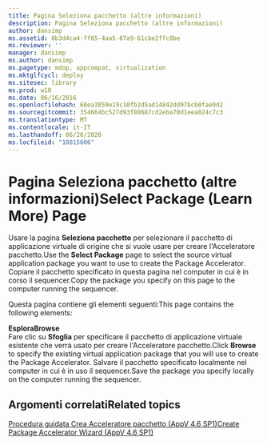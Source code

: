 ```yaml
---
title: Pagina Seleziona pacchetto (altre informazioni)
description: Pagina Seleziona pacchetto (altre informazioni)
author: dansimp
ms.assetid: 0b3d4ca4-ff65-4aa5-87a9-61cbe2ffc8be
ms.reviewer: ''
manager: dansimp
ms.author: dansimp
ms.pagetype: mdop, appcompat, virtualization
ms.mktglfcycl: deploy
ms.sitesec: library
ms.prod: w10
ms.date: 06/16/2016
ms.openlocfilehash: 68ea3859e19c10fb2d5ad14842dd97bcb0fae9d2
ms.sourcegitcommit: 354664bc527d93f80687cd2eba70d1eea024c7c3
ms.translationtype: MT
ms.contentlocale: it-IT
ms.lasthandoff: 06/26/2020
ms.locfileid: "10815606"
---
```

# <span data-ttu-id="37f0d-103">Pagina Seleziona pacchetto (altre informazioni)</span><span class="sxs-lookup"><span data-stu-id="37f0d-103">Select Package (Learn More) Page</span></span>


<span data-ttu-id="37f0d-104">Usare la pagina **Seleziona pacchetto** per selezionare il pacchetto di applicazione virtuale di origine che si vuole usare per creare l'Acceleratore pacchetto.</span><span class="sxs-lookup"><span data-stu-id="37f0d-104">Use the **Select Package** page to select the source virtual application package you want to use to create the Package Accelerator.</span></span> <span data-ttu-id="37f0d-105">Copiare il pacchetto specificato in questa pagina nel computer in cui è in corso il sequencer.</span><span class="sxs-lookup"><span data-stu-id="37f0d-105">Copy the package you specify on this page to the computer running the sequencer.</span></span>

<span data-ttu-id="37f0d-106">Questa pagina contiene gli elementi seguenti:</span><span class="sxs-lookup"><span data-stu-id="37f0d-106">This page contains the following elements:</span></span>

<a href="" id="browse"></a>**<span data-ttu-id="37f0d-107">Esplora</span><span class="sxs-lookup"><span data-stu-id="37f0d-107">Browse</span></span>**  
<span data-ttu-id="37f0d-108">Fare clic su **Sfoglia** per specificare il pacchetto di applicazione virtuale esistente che verrà usato per creare l'Acceleratore pacchetto.</span><span class="sxs-lookup"><span data-stu-id="37f0d-108">Click **Browse** to specify the existing virtual application package that you will use to create the Package Accelerator.</span></span> <span data-ttu-id="37f0d-109">Salvare il pacchetto specificato localmente nel computer in cui è in uso il sequencer.</span><span class="sxs-lookup"><span data-stu-id="37f0d-109">Save the package you specify locally on the computer running the sequencer.</span></span>

## <span data-ttu-id="37f0d-110">Argomenti correlati</span><span class="sxs-lookup"><span data-stu-id="37f0d-110">Related topics</span></span>


[<span data-ttu-id="37f0d-111">Procedura guidata Crea Acceleratore pacchetto (AppV 4.6 SP1)</span><span class="sxs-lookup"><span data-stu-id="37f0d-111">Create Package Accelerator Wizard (AppV 4.6 SP1)</span></span>](create-package-accelerator-wizard--appv-46-sp1-.md)

 

 






